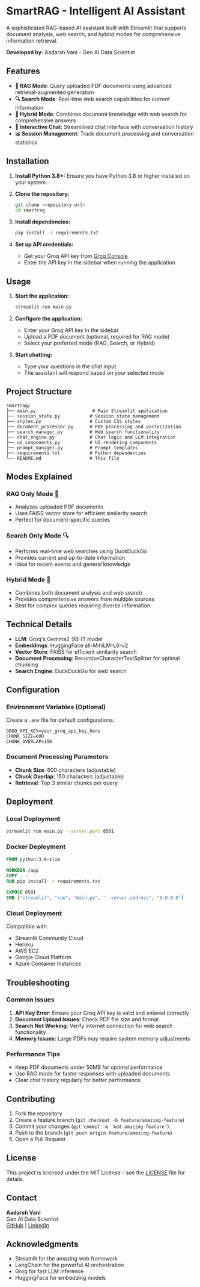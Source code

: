 # SmartRAG - Intelligent AI Assistant

A sophisticated RAG-based AI assistant built with Streamlit that supports document analysis, web search, and hybrid modes for comprehensive information retrieval.

**Developed by:** Aadarsh Vani - Gen AI Data Scientist

## Features

- **📄 RAG Mode**: Query uploaded PDF documents using advanced retrieval-augmented generation
- **🔍 Search Mode**: Real-time web search capabilities for current information
- **🔄 Hybrid Mode**: Combines document knowledge with web search for comprehensive answers
- **💬 Interactive Chat**: Streamlined chat interface with conversation history
- **📊 Session Management**: Track document processing and conversation statistics

## Installation

1. **Install Python 3.8+:**
   Ensure you have Python 3.8 or higher installed on your system.

2. **Clone the repository:**
   ```bash
   git clone <repository-url>
   cd smartrag
   ```

3. **Install dependencies:**
   ```bash
   pip install -r requirements.txt
   ```

4. **Set up API credentials:**
   - Get your Groq API key from [Groq Console](https://console.groq.com/)
   - Enter the API key in the sidebar when running the application

## Usage

1. **Start the application:**
   ```bash
   streamlit run main.py
   ```

2. **Configure the application:**
   - Enter your Groq API key in the sidebar
   - Upload a PDF document (optional, required for RAG mode)
   - Select your preferred mode (RAG, Search, or Hybrid)

3. **Start chatting:**
   - Type your questions in the chat input
   - The assistant will respond based on your selected mode

## Project Structure

```
smartrag/
├── main.py                     # Main Streamlit application
├── session_state.py           # Session state management
├── styles.py                  # Custom CSS styles
├── document_processor.py      # PDF processing and vectorization
├── search_manager.py          # Web search functionality
├── chat_engine.py             # Chat logic and LLM integration
├── ui_components.py           # UI rendering components
├── prompt_manager.py          # Prompt templates
├── requirements.txt           # Python dependencies
└── README.md                  # This file
```

## Modes Explained

### RAG Only Mode 📄
- Analyzes uploaded PDF documents
- Uses FAISS vector store for efficient similarity search
- Perfect for document-specific queries

### Search Only Mode 🔍
- Performs real-time web searches using DuckDuckGo
- Provides current and up-to-date information
- Ideal for recent events and general knowledge

### Hybrid Mode 🔄
- Combines both document analysis and web search
- Provides comprehensive answers from multiple sources
- Best for complex queries requiring diverse information

## Technical Details

- **LLM**: Groq's Gemma2-9B-IT model
- **Embeddings**: HuggingFace all-MiniLM-L6-v2
- **Vector Store**: FAISS for efficient similarity search
- **Document Processing**: RecursiveCharacterTextSplitter for optimal chunking
- **Search Engine**: DuckDuckGo for web search

## Configuration

### Environment Variables (Optional)
Create a `.env` file for default configurations:
```env
GROQ_API_KEY=your_groq_api_key_here
CHUNK_SIZE=600
CHUNK_OVERLAP=150
```

### Document Processing Parameters
- **Chunk Size**: 600 characters (adjustable)
- **Chunk Overlap**: 150 characters (adjustable)
- **Retrieval**: Top 3 similar chunks per query

## Deployment

### Local Deployment
```bash
streamlit run main.py --server.port 8501
```

### Docker Deployment
```dockerfile
FROM python:3.9-slim

WORKDIR /app
COPY . .
RUN pip install -r requirements.txt

EXPOSE 8501
CMD ["streamlit", "run", "main.py", "--server.address", "0.0.0.0"]
```

### Cloud Deployment
Compatible with:
- Streamlit Community Cloud
- Heroku
- AWS EC2
- Google Cloud Platform
- Azure Container Instances

## Troubleshooting

### Common Issues

1. **API Key Error**: Ensure your Groq API key is valid and entered correctly
2. **Document Upload Issues**: Check PDF file size and format
3. **Search Not Working**: Verify internet connection for web search functionality
4. **Memory Issues**: Large PDFs may require system memory adjustments

### Performance Tips

- Keep PDF documents under 50MB for optimal performance
- Use RAG mode for faster responses with uploaded documents
- Clear chat history regularly for better performance

## Contributing

1. Fork the repository
2. Create a feature branch (`git checkout -b feature/amazing-feature`)
3. Commit your changes (`git commit -m 'Add amazing feature'`)
4. Push to the branch (`git push origin feature/amazing-feature`)
5. Open a Pull Request

## License

This project is licensed under the MIT License - see the [LICENSE](LICENSE) file for details.

## Contact

**Aadarsh Vani**  
Gen AI Data Scientist  
[GitHub](https://github.com/yourusername) | [LinkedIn](https://linkedin.com/in/yourprofile)

## Acknowledgments

- Streamlit for the amazing web framework
- LangChain for the powerful AI orchestration
- Groq for fast LLM inference
- HuggingFace for embedding models